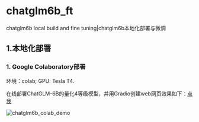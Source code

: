 # chatglm6b_ft

chatglm6b local build and fine tuning|chatglm6b本地化部署与微调

## 1.本地化部署

### 1. Google Colaboratory部署

环境：colab; GPU: Tesla T4.

在线部署ChatGLM-6B的量化4等级模型，并用Gradio创建web网页效果如下：[点我](https://colab.research.google.com/github/MarkSchmidty/ChatGLM-6B-Int4-Web-Demo/blob/main/ChatGLM-6B_int4_Web_Demo.ipynb)

![chatglm6b_colab_demo](chatglm6b_colab_demo.PNG)
